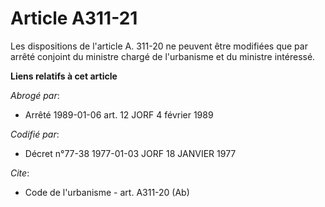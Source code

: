 # Article A311-21

Les dispositions de l'article A. 311-20 ne peuvent être modifiées que par arrêté conjoint du ministre chargé de l'urbanisme
et du ministre intéressé.

**Liens relatifs à cet article**

_Abrogé par_:

  - Arrêté 1989-01-06 art. 12 JORF 4 février 1989

_Codifié par_:

  - Décret n°77-38 1977-01-03 JORF 18 JANVIER 1977

_Cite_:

  - Code de l'urbanisme - art. A311-20 (Ab)
